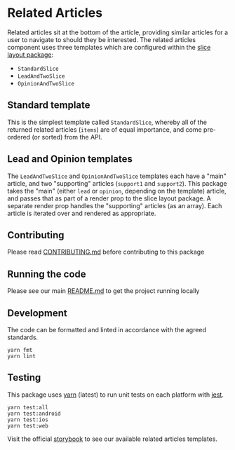# Related Articles

Related articles sit at the bottom of the article, providing similar articles
for a user to navigate to should they be interested. The related articles
component uses three templates which are configured within the
[slice layout package](https://github.com/newsuk/times-components/tree/master/packages/slice-layout):

- `StandardSlice`
- `LeadAndTwoSlice`
- `OpinionAndTwoSlice`

## Standard template

This is the simplest template called `StandardSlice`, whereby all of the
returned related articles (`items`) are of equal importance, and come
pre-ordered (or sorted) from the API.

## Lead and Opinion templates

The `LeadAndTwoSlice` and `OpinionAndTwoSlice` templates each have a "main"
article, and two "supporting" articles (`support1` and `support2`). This package
takes the "main" (either `lead` or `opinion`, depending on the template)
article, and passes that as part of a render prop to the slice layout package. A
separate render prop handles the "supporting" articles (as an array). Each
article is iterated over and rendered as appropriate.

## Contributing

Please read [CONTRIBUTING.md](./CONTRIBUTING.md) before contributing to this
package

## Running the code

Please see our main [README.md](../README.md) to get the project running locally

## Development

The code can be formatted and linted in accordance with the agreed standards.

```
yarn fmt
yarn lint
```

## Testing

This package uses [yarn](https://yarnpkg.com) (latest) to run unit tests on each
platform with [jest](https://facebook.github.io/jest/).

```
yarn test:all
yarn test:android
yarn test:ios
yarn test:web
```

Visit the official
[storybook](http://components.thetimes.co.uk/?knob-Size%20of%20ad%20placeholder%3A=default&knob-Caption%3A%20=Judge%20Sapnara&knob-Caption%20Colour%3A%20=%23850029&knob-Content%3A%20=%5BThe%20judgement%20was%5D%20taken%20because%20of%20the%20evidence%20available%20in%20the%20court%20today%2C%20that%20the%20grandmother%20is%20an%20appropriate%20carer%20for%20the%20child&knob-Quote%20Colour%3A%20=%23850029&knob-Twitter%20Link%3A%20=%40henrywinter&selectedKind=Composed%2FRelatedArticles&selectedStory=Standard%20template%20with%20one%20related%20article&full=0&addons=1&stories=1&panelRight=0&addonPanel=storybooks%2Fstorybook-addon-knobs)
to see our available related articles templates.
